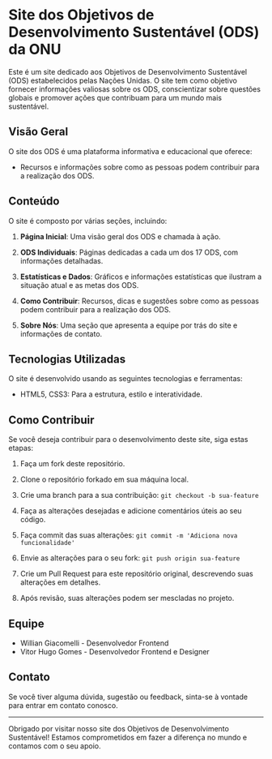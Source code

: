# Site dos Objetivos de Desenvolvimento Sustentável (ODS) da ONU

Este é um site dedicado aos Objetivos de Desenvolvimento Sustentável (ODS) estabelecidos pelas Nações Unidas. O site tem como objetivo fornecer informações valiosas sobre os ODS, conscientizar sobre questões globais e promover ações que contribuam para um mundo mais sustentável.

## Visão Geral

O site dos ODS é uma plataforma informativa e educacional que oferece:

- Recursos e informações sobre como as pessoas podem contribuir para a realização dos ODS.

## Conteúdo

O site é composto por várias seções, incluindo:

1. **Página Inicial**: Uma visão geral dos ODS e chamada à ação.

2. **ODS Individuais**: Páginas dedicadas a cada um dos 17 ODS, com informações detalhadas.

3. **Estatísticas e Dados**: Gráficos e informações estatísticas que ilustram a situação atual e as metas dos ODS.

4. **Como Contribuir**: Recursos, dicas e sugestões sobre como as pessoas podem contribuir para a realização dos ODS.

5. **Sobre Nós**: Uma seção que apresenta a equipe por trás do site e informações de contato.

## Tecnologias Utilizadas

O site é desenvolvido usando as seguintes tecnologias e ferramentas:

- HTML5, CSS3: Para a estrutura, estilo e interatividade.

## Como Contribuir

Se você deseja contribuir para o desenvolvimento deste site, siga estas etapas:

1. Faça um fork deste repositório.

2. Clone o repositório forkado em sua máquina local.

3. Crie uma branch para a sua contribuição: `git checkout -b sua-feature`

4. Faça as alterações desejadas e adicione comentários úteis ao seu código.

5. Faça commit das suas alterações: `git commit -m 'Adiciona nova funcionalidade'`

6. Envie as alterações para o seu fork: `git push origin sua-feature`

7. Crie um Pull Request para este repositório original, descrevendo suas alterações em detalhes.

8. Após revisão, suas alterações podem ser mescladas no projeto.

## Equipe

- Willian Giacomelli - Desenvolvedor Frontend
- Vitor Hugo Gomes - Desenvolvedor Frontend e Designer

## Contato

Se você tiver alguma dúvida, sugestão ou feedback, sinta-se à vontade para entrar em contato conosco.

---

Obrigado por visitar nosso site dos Objetivos de Desenvolvimento Sustentável! Estamos comprometidos em fazer a diferença no mundo e contamos com o seu apoio.
